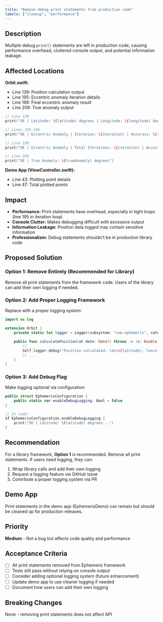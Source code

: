 ```yaml
---
title: "Remove debug print statements from production code"
labels: ["cleanup", "performance"]
---
```


## Description

Multiple debug `print()` statements are left in production code, causing performance overhead, cluttered console output, and potential information leakage.

## Affected Locations

**Orbit.swift:**
- Line 139: Position calculation output
- Line 195: Eccentric anomaly iteration details
- Line 199: Final eccentric anomaly result
- Line 209: True anomaly output

```swift
// Line 139
print("OE | Latitude: \(latitude) degrees | Longitude: \(longitude) degrees | Altitude: \(altitude)km")

// Lines 195-196
print("OE | Eccentric Anomaly | Iteration: \(iteration) | Accuracy: \(ratio) | Eccentric Anomaly: \(eccentricAnomaly.inDegrees())")

// Line 199
print("OE | Eccentric Anomaly | Total Iterations: \(iteration) | Accuracy: \(ratio) | Eccentric Anomaly: \(eccentricAnomaly.inDegrees())")

// Line 209
print("OE | True Anomaly: \(trueAnomaly) degrees")
```

**Demo App (ViewController.swift):**
- Line 43: Plotting point details
- Line 47: Total plotted points

## Impact

- **Performance:** Print statements have overhead, especially in tight loops (line 195 in iteration loop)
- **Console Clutter:** Makes debugging difficult with excessive output
- **Information Leakage:** Position data logged may contain sensitive information
- **Professionalism:** Debug statements shouldn't be in production library code

## Proposed Solution

### Option 1: Remove Entirely (Recommended for Library)
Remove all print statements from the framework code. Users of the library can add their own logging if needed.

### Option 2: Add Proper Logging Framework
Replace with a proper logging system:

```swift
import os.log

extension Orbit {
    private static let logger = Logger(subsystem: "com.ephemeris", category: "calculations")
    
    public func calculatePosition(at date: Date?) throws -> (x: Double, y: Double, z: Double) {
        // ...
        Self.logger.debug("Position calculated: lat=\(latitude), lon=\(longitude), alt=\(altitude)")
        // ...
    }
}
```

### Option 3: Add Debug Flag
Make logging optional via configuration:

```swift
public struct EphemerisConfiguration {
    public static var enableDebugLogging: Bool = false
}

// In code:
if EphemerisConfiguration.enableDebugLogging {
    print("OE | Latitude: \(latitude) degrees...")
}
```

## Recommendation

For a library framework, **Option 1** is recommended. Remove all print statements. If users need logging, they can:
1. Wrap library calls and add their own logging
2. Request a logging feature via GitHub issue
3. Contribute a proper logging system via PR

## Demo App

Print statements in the demo app (EphemerisDemo) can remain but should be cleaned up for production releases.

## Priority

**Medium** - Not a bug but affects code quality and performance

## Acceptance Criteria

- [ ] All print statements removed from Ephemeris framework
- [ ] Tests still pass without relying on console output
- [ ] Consider adding optional logging system (future enhancement)
- [ ] Update demo app to use cleaner logging if needed
- [ ] Document how users can add their own logging

## Breaking Changes

None - removing print statements does not affect API
